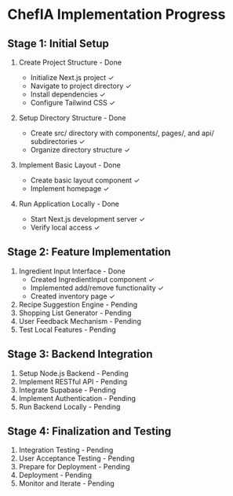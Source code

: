 # ChefIA Implementation Progress

## Stage 1: Initial Setup
1. Create Project Structure - Done
   - Initialize Next.js project ✓
   - Navigate to project directory ✓
   - Install dependencies ✓
   - Configure Tailwind CSS ✓

2. Setup Directory Structure - Done
   - Create src/ directory with components/, pages/, and api/ subdirectories ✓
   - Organize directory structure ✓

3. Implement Basic Layout - Done
   - Create basic layout component ✓
   - Implement homepage ✓

4. Run Application Locally - Done
   - Start Next.js development server ✓
   - Verify local access ✓

## Stage 2: Feature Implementation
1. Ingredient Input Interface - Done
   - Created IngredientInput component ✓
   - Implemented add/remove functionality ✓
   - Created inventory page ✓
2. Recipe Suggestion Engine - Pending
3. Shopping List Generator - Pending
4. User Feedback Mechanism - Pending
5. Test Local Features - Pending

## Stage 3: Backend Integration
1. Setup Node.js Backend - Pending
2. Implement RESTful API - Pending
3. Integrate Supabase - Pending
4. Implement Authentication - Pending
5. Run Backend Locally - Pending

## Stage 4: Finalization and Testing
1. Integration Testing - Pending
2. User Acceptance Testing - Pending
3. Prepare for Deployment - Pending
4. Deployment - Pending
5. Monitor and Iterate - Pending 